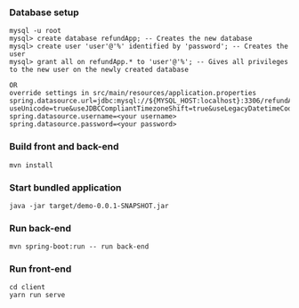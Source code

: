 

### Database setup

```
mysql -u root
mysql> create database refundApp; -- Creates the new database
mysql> create user 'user'@'%' identified by 'password'; -- Creates the user
mysql> grant all on refundApp.* to 'user'@'%'; -- Gives all privileges to the new user on the newly created database

OR
override settings in src/main/resources/application.properties
spring.datasource.url=jdbc:mysql://${MYSQL_HOST:localhost}:3306/refundApp?useUnicode=true&useJDBCCompliantTimezoneShift=true&useLegacyDatetimeCode=false&serverTimezone=UTC
spring.datasource.username=<your username>
spring.datasource.password=<your password>
```


### Build front and back-end 
```
mvn install
```

### Start bundled application
```
java -jar target/demo-0.0.1-SNAPSHOT.jar 
```

### Run back-end
```
mvn spring-boot:run -- run back-end
```

### Run front-end
```
cd client
yarn run serve
```
